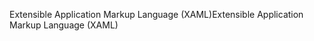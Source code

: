 <span data-ttu-id="bd13a-101">Extensible Application Markup Language (XAML)</span><span class="sxs-lookup"><span data-stu-id="bd13a-101">Extensible Application Markup Language (XAML)</span></span>